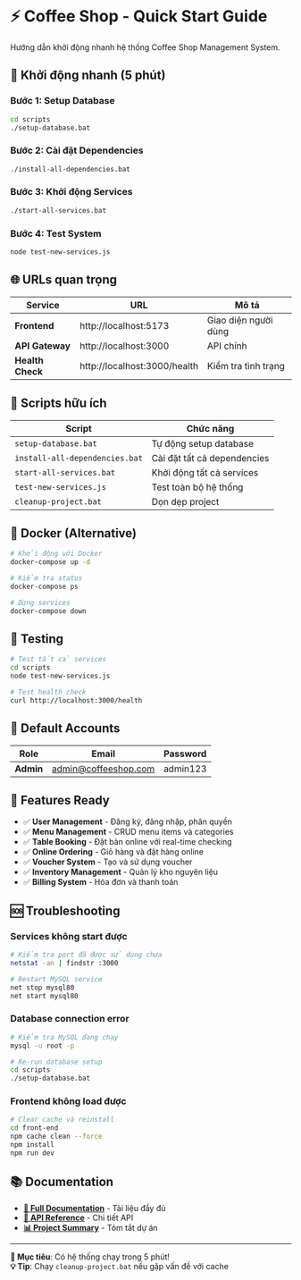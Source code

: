 # ⚡ Coffee Shop - Quick Start Guide

Hướng dẫn khởi động nhanh hệ thống Coffee Shop Management System.

## 🚀 Khởi động nhanh (5 phút)

### Bước 1: Setup Database
```bash
cd scripts
./setup-database.bat
```

### Bước 2: Cài đặt Dependencies
```bash
./install-all-dependencies.bat
```

### Bước 3: Khởi động Services
```bash
./start-all-services.bat
```

### Bước 4: Test System
```bash
node test-new-services.js
```

## 🌐 URLs quan trọng

| Service | URL | Mô tả |
|---------|-----|-------|
| **Frontend** | http://localhost:5173 | Giao diện người dùng |
| **API Gateway** | http://localhost:3000 | API chính |
| **Health Check** | http://localhost:3000/health | Kiểm tra tình trạng |

## 🔧 Scripts hữu ích

| Script | Chức năng |
|--------|-----------|
| `setup-database.bat` | Tự động setup database |
| `install-all-dependencies.bat` | Cài đặt tất cả dependencies |
| `start-all-services.bat` | Khởi động tất cả services |
| `test-new-services.js` | Test toàn bộ hệ thống |
| `cleanup-project.bat` | Dọn dẹp project |

## 🐳 Docker (Alternative)

```bash
# Khởi động với Docker
docker-compose up -d

# Kiểm tra status
docker-compose ps

# Dừng services
docker-compose down
```

## 🧪 Testing

```bash
# Test tất cả services
cd scripts
node test-new-services.js

# Test health check
curl http://localhost:3000/health
```

## 🔐 Default Accounts

| Role | Email | Password |
|------|-------|----------|
| **Admin** | admin@coffeeshop.com | admin123 |

## 📱 Features Ready

- ✅ **User Management** - Đăng ký, đăng nhập, phân quyền
- ✅ **Menu Management** - CRUD menu items và categories  
- ✅ **Table Booking** - Đặt bàn online với real-time checking
- ✅ **Online Ordering** - Giỏ hàng và đặt hàng online
- ✅ **Voucher System** - Tạo và sử dụng voucher
- ✅ **Inventory Management** - Quản lý kho nguyên liệu
- ✅ **Billing System** - Hóa đơn và thanh toán

## 🆘 Troubleshooting

### Services không start được
```bash
# Kiểm tra port đã được sử dụng chưa
netstat -an | findstr :3000

# Restart MySQL service
net stop mysql80
net start mysql80
```

### Database connection error
```bash
# Kiểm tra MySQL đang chạy
mysql -u root -p

# Re-run database setup
cd scripts
./setup-database.bat
```

### Frontend không load được
```bash
# Clear cache và reinstall
cd front-end
npm cache clean --force
npm install
npm run dev
```

## 📚 Documentation

- **[📖 Full Documentation](./README.md)** - Tài liệu đầy đủ
- **[🔌 API Reference](./API_DOCUMENTATION.md)** - Chi tiết API
- **[📊 Project Summary](./PROJECT_SUMMARY.md)** - Tóm tắt dự án

---

**🎯 Mục tiêu**: Có hệ thống chạy trong 5 phút!  
**💡 Tip**: Chạy `cleanup-project.bat` nếu gặp vấn đề với cache
